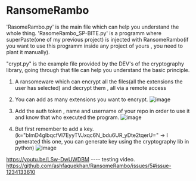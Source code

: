 # RansomeRambo
'RasomeRambo.py' is the main file which can help you understand the whole thing.
'RasomeRambo_SP-BITE.py' is a programm where superPaste(one of my previous project) is injected with RansomeRambo(if you want to use this programm inside any project of yours , you need to plant it manually).

"crypt.py" is the example file provided by the DEV's of the cryptography library, going through that file can help you understand the basic principle.

1. A ransomeware which can encrypt all the files(all the extensions the user has selected) and decrypt them , all via a remote access

2. You can add as many extensions you want to encrypt.
   ![image](https://user-images.githubusercontent.com/42895491/111677168-f84ece80-8844-11eb-9f7d-f35169a4b3b7.png)

3. Add the auth token , name and username of your repo in order to use it and know that who executed the program.
   ![image](https://user-images.githubusercontent.com/42895491/111677092-e2410e00-8844-11eb-899a-c8dc82933074.png)
   
4. But first remember to add a key.(k="bImD4glbqcfVl7EyyTVJxqc6N_bdu6UR_yDte2tqerU=" -> I generated this one, you can generate key using the cryptography lib in python)
   ![image](https://user-images.githubusercontent.com/42895491/111678524-65af2f00-8846-11eb-8788-34d0bf7ac2b8.png)
    
 
https://youtu.be/LSw-DwUWDBM ---- testing video.
https://github.com/ashfaquekhan/RansomeRambo/issues/5#issue-1234133610
